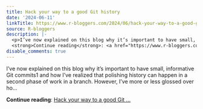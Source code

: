 ```yaml
---
title: Hack your way to a good Git history
date: '2024-06-11'
linkTitle: https://www.r-bloggers.com/2024/06/hack-your-way-to-a-good-git-history/
source: R-bloggers
description: |-
  <p>I’ve now explained on this blog why it’s important to have small, informative Git commits1 and how I’ve realized that polishing history can happen in a second phase of work in a branch. However, I’ve more or less glossed over ho...</p>
  <strong>Continue reading</strong>: <a href="https://www.r-bloggers.com/2024/06/hack-your-way-to-a-good-git-history/">Hack your way to a good Git ...
disable_comments: true
---
```

<p>I’ve now explained on this blog why it’s important to have small, informative Git commits1 and how I’ve realized that polishing history can happen in a second phase of work in a branch. However, I’ve more or less glossed over ho...</p>
<strong>Continue reading</strong>: <a href="https://www.r-bloggers.com/2024/06/hack-your-way-to-a-good-git-history/">Hack your way to a good Git ...